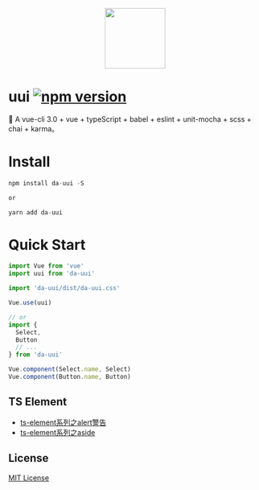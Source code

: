 <p align="center">
  <img width="120" src="https://user-images.githubusercontent.com/59645426/180124002-9ae887a0-124e-419d-bb8c-c796baf02d52.png">
</p>

# uui [![npm version](https://badge.fury.io/js/da-uui.svg)](https://badge.fury.io/js/da-uui)

🖖 A vue-cli 3.0 + vue + typeScript + babel + eslint + unit-mocha + scss + chai + karma。

# Install

```js
npm install da-uui -S

or

yarn add da-uui
```

# Quick Start

```js
import Vue from 'vue'
import uui from 'da-uui'

import 'da-uui/dist/da-uui.css'

Vue.use(uui)

// or
import {
  Select,
  Button
  // ...
} from 'da-uui'

Vue.component(Select.name, Select)
Vue.component(Button.name, Button)
```

## TS Element

- [ts-element系列之alert警告](https://github.com/webVueBlog/uui/issues/1)
- [ts-element系列之aside](https://github.com/webVueBlog/uui/issues/2)

## License

[MIT License](https://github.com/webVueBlog/uui/blob/master/LICENSE)
